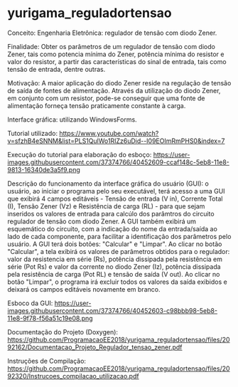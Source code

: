 # yurigama_reguladortensao

Conceito: Engenharia Eletrônica: regulador de tensão com diodo Zener.

Finalidade: Obter os parâmetros de um regulador de tensão com diodo Zener, tais como potencia mínima do Zener, potência mínima do resistor e valor do resistor, a partir das características do sinal de entrada, tais como tensão de entrada, dentre outras.

Motivação: A maior aplicação do diodo Zener reside na regulação de tensão de saída de fontes de alimentação. Através da utilização do diodo Zener, em conjunto com um resistor, pode-se conseguir que uma fonte de alimentação forneça tensão praticamente constante à carga. 

Interface gráfica: utilizando WindowsForms.

Tutorial utilizado: https://www.youtube.com/watch?v=sfzhB4eSNNM&list=PLS1QulWo1RIZz6uDid--I09EOImRmPHS0&index=7

Execução do tutorial para elaboração do esboço: https://user-images.githubusercontent.com/37374766/40452609-ccaf148c-5eb8-11e8-9813-16340de3a5f9.png

Descrição do funcionamento da interface gráfica do usuário (GUI): o usuário, ao iniciar o programa pelo seu executável, terá acesso a uma GUI que exibirá 4 campos editáveis - Tensão de entrada (V in), Corrente Total (I), Tensão Zener (Vz) e Resistência de carga (RL) - para que sejam inseridos os valores de entrada para calcúlo dos parâmtros do circuito regulador de tensão com diodo Zener. A GUI também exibirá um esquemático do circuito, com a indicação do nome da entrada/saída ao lado de cada componente, para facilitar a identificação dos parâmetros pelo usuário. A GUI terá dois botões: "Calcular" e "Limpar". Ao clicar no botão "Calcular", a tela exibirá os valores de parâmetros obtidos para o regulador: valor da resistencia em série (Rs), potência dissipada pela resistência em série (Pot Rs) e valor da corrente no diodo Zener (Iz), potência dissipada pela resistência de carga (Pot RL) e tensão de saída (V out). Ao clicar no botão "Limpar", o programa irá excluir todos os valores da saída exibidos e deixará os campos editáveis novamente em branco.

Esboco da GUI: https://user-images.githubusercontent.com/37374766/40452603-c98bbb98-5eb8-11e8-9f78-f56a51c19e08.png

Documentação do Projeto (Doxygen): https://github.com/ProgramacaoEE2018/yurigama_reguladortensao/files/2092162/Documentacao_Projeto_Regulador_tensao_zener.pdf

Instruções de Compilação: https://github.com/ProgramacaoEE2018/yurigama_reguladortensao/files/2092320/Instrucoes_compilacao_utilizacao.pdf
